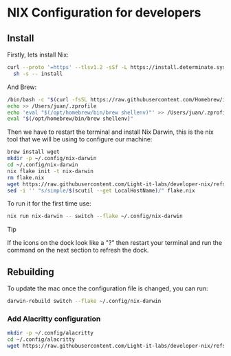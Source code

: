 # NIX Configuration for developers

## Install

Firstly, lets install Nix:
```bash
curl --proto '=https' --tlsv1.2 -sSf -L https://install.determinate.systems/nix | \
  sh -s -- install
```

And Brew:
```bash
/bin/bash -c "$(curl -fsSL https://raw.githubusercontent.com/Homebrew/install/HEAD/install.sh)"
echo >> /Users/juan/.zprofile
echo 'eval "$(/opt/homebrew/bin/brew shellenv)"' >> /Users/juan/.zprofile
eval "$(/opt/homebrew/bin/brew shellenv)"
```

Then we have to restart the terminal and install Nix Darwin, this is the nix tool that we will be using to configure our machine:
```bash
brew install wget
mkdir -p ~/.config/nix-darwin
cd ~/.config/nix-darwin
nix flake init -t nix-darwin
rm flake.nix
wget https://raw.githubusercontent.com/Light-it-labs/developer-nix/refs/heads/main/flake.nix
sed -i '' "s/simple/$(scutil --get LocalHostName)/" flake.nix
```
To run it for the first time use:
```bash
nix run nix-darwin -- switch --flake ~/.config/nix-darwin
```
> [!TIP]
> If the icons on the dock look like a "?" then restart your terminal and run the command on the next section to refresh the dock.

## Rebuilding

To update the mac once the configuration file is changed, you can run:
```bash
darwin-rebuild switch --flake ~/.config/nix-darwin
```

### Add Alacritty configuration

```bash
mkdir -p ~/.config/alacritty
cd ~/.config/alacritty
wget https://raw.githubusercontent.com/Light-it-labs/developer-nix/refs/heads/main/alacrity.toml
```



